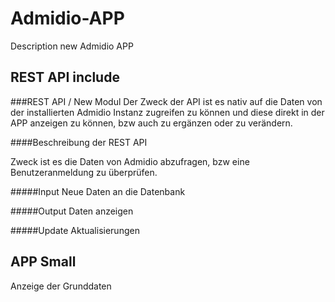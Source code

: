 # Admidio-APP
Description new Admidio APP
## REST API include 
###REST API / New Modul
Der Zweck der API ist es nativ auf die Daten von der installierten Admidio Instanz zugreifen zu können und 
diese direkt in der APP anzeigen zu können, bzw auch zu ergänzen oder zu verändern. 

####Beschreibung der REST API

Zweck ist es die Daten von Admidio abzufragen, bzw eine Benutzeranmeldung zu überprüfen.

#####Input
Neue Daten an die Datenbank

#####Output
Daten anzeigen

#####Update
Aktualisierungen

## APP Small
Anzeige der Grunddaten
